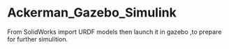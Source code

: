 # Ackerman_Gazebo_Simulink
From SolidWorks import URDF models then launch it in gazebo ,to prepare for further simulition.
